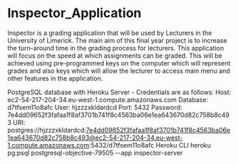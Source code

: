 # Inspector_Application
Inspector is a grading application that will be used by Lecturers in the University of Limerick. 
The main aim of this final year project is to increase the turn-around time in the grading process for lecturers.
This application will focus on the speed at which assignments can be graded. This will be achieved using pre-programmed
keys on the computer which will represent grades and also keys which will allow the lecturer to access main menu and 
other features in the application. 


PostgreSQL database with Heroku Server - Credentials are as follows:
Host: ec2-54-217-204-34.eu-west-1.compute.amazonaws.com
Database: d7tfsem11o8afc
User: hjzzzxkldardcd
Port: 5432
Password: 7e4dd09652f3fafaa1f8af3701b741f8c4563ba06e1ea643670d82c758b8c493
URI: postgres://hjzzzxkldardcd:7e4dd09652f3fafaa1f8af3701b741f8c4563ba06e1ea643670d82c758b8c493@ec2-54-217-204-34.eu-west-1.compute.amazonaws.com:5432/d7tfsem11o8afc
Heroku CLI
heroku pg:psql postgresql-objective-79505 --app inspector-server